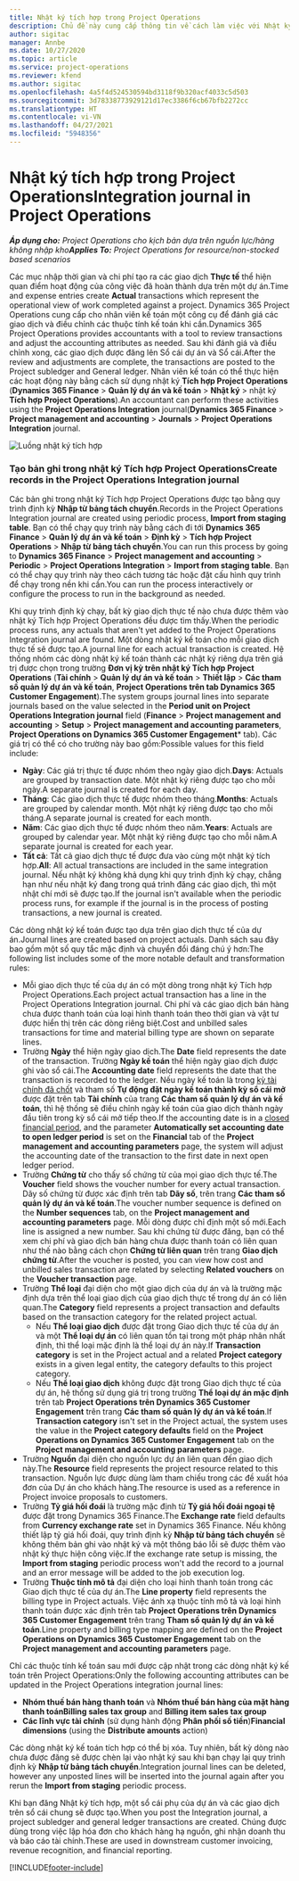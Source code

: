 ```yaml
---
title: Nhật ký tích hợp trong Project Operations
description: Chủ đề này cung cấp thông tin về cách làm việc với Nhật ký tích hợp trong Project Operations.
author: sigitac
manager: Annbe
ms.date: 10/27/2020
ms.topic: article
ms.service: project-operations
ms.reviewer: kfend
ms.author: sigitac
ms.openlocfilehash: 4a5f4d524530594bd3118f9b320acf4033c5d503
ms.sourcegitcommit: 3d78338773929121d17ec3386f6cb67bfb2272cc
ms.translationtype: HT
ms.contentlocale: vi-VN
ms.lasthandoff: 04/27/2021
ms.locfileid: "5948356"
---
```

# <a name="integration-journal-in-project-operations"></a><span data-ttu-id="8e6ce-103">Nhật ký tích hợp trong Project Operations</span><span class="sxs-lookup"><span data-stu-id="8e6ce-103">Integration journal in Project Operations</span></span>

<span data-ttu-id="8e6ce-104">_**Áp dụng cho:** Project Operations cho kịch bản dựa trên nguồn lực/hàng không nhập kho_</span><span class="sxs-lookup"><span data-stu-id="8e6ce-104">_**Applies To:** Project Operations for resource/non-stocked based scenarios_</span></span>

<span data-ttu-id="8e6ce-105">Các mục nhập thời gian và chi phí tạo ra các giao dịch **Thực tế** thể hiện quan điểm hoạt động của công việc đã hoàn thành dựa trên một dự án.</span><span class="sxs-lookup"><span data-stu-id="8e6ce-105">Time and expense entries create **Actual** transactions which represent the operational view of work completed against a project.</span></span> <span data-ttu-id="8e6ce-106">Dynamics 365 Project Operations cung cấp cho nhân viên kế toán một công cụ để đánh giá các giao dịch và điều chỉnh các thuộc tính kế toán khi cần.</span><span class="sxs-lookup"><span data-stu-id="8e6ce-106">Dynamics 365 Project Operations provides accountants with a tool to review transactions and adjust the accounting attributes as needed.</span></span> <span data-ttu-id="8e6ce-107">Sau khi đánh giá và điều chỉnh xong, các giao dịch được đăng lên Sổ cái dự án và Sổ cái.</span><span class="sxs-lookup"><span data-stu-id="8e6ce-107">After the review and adjustments are complete, the transactions are posted to the Project subledger and General ledger.</span></span> <span data-ttu-id="8e6ce-108">Nhân viên kế toán có thể thực hiện các hoạt động này bằng cách sử dụng nhật ký **Tích hợp Project Operations** (**Dynamics 365 Finance** > **Quản lý dự án và kế toán** > **Nhật ký** > nhật ký **Tích hợp Project Operations**).</span><span class="sxs-lookup"><span data-stu-id="8e6ce-108">An accountant can perform these activities using the **Project Operations Integration** journal(**Dynamics 365 Finance** > **Project management and accounting** > **Journals** > **Project Operations Integration** journal.</span></span>

![Luồng nhật ký tích hợp](./media/IntegrationJournal.png)

### <a name="create-records-in-the-project-operations-integration-journal"></a><span data-ttu-id="8e6ce-110">Tạo bản ghi trong nhật ký Tích hợp Project Operations</span><span class="sxs-lookup"><span data-stu-id="8e6ce-110">Create records in the Project Operations Integration journal</span></span>

<span data-ttu-id="8e6ce-111">Các bản ghi trong nhật ký Tích hợp Project Operations được tạo bằng quy trình định kỳ **Nhập từ bảng tách chuyển**.</span><span class="sxs-lookup"><span data-stu-id="8e6ce-111">Records in the Project Operations Integration journal are created using periodic process, **Import from staging table**.</span></span> <span data-ttu-id="8e6ce-112">Bạn có thể chạy quy trình này bằng cách đi tới **Dynamics 365 Finance** > **Quản lý dự án và kế toán** > **Định kỳ** > **Tích hợp Project Operations** > **Nhập từ bảng tách chuyển**.</span><span class="sxs-lookup"><span data-stu-id="8e6ce-112">You can run this process by going to **Dynamics 365 Finance** > **Project management and accounting** > **Periodic** > **Project Operations Integration** > **Import from staging table**.</span></span> <span data-ttu-id="8e6ce-113">Bạn có thể chạy quy trình này theo cách tương tác hoặc đặt cấu hình quy trình để chạy trong nền khi cần.</span><span class="sxs-lookup"><span data-stu-id="8e6ce-113">You can run the process interactively or configure the process to run in the background as needed.</span></span>

<span data-ttu-id="8e6ce-114">Khi quy trình định kỳ chạy, bất kỳ giao dịch thực tế nào chưa được thêm vào nhật ký Tích hợp Project Operations đều được tìm thấy.</span><span class="sxs-lookup"><span data-stu-id="8e6ce-114">When the periodic process runs, any actuals that aren't yet added to the Project Operations Integration journal are found.</span></span> <span data-ttu-id="8e6ce-115">Một dòng nhật ký kế toán cho mỗi giao dịch thực tế sẽ được tạo.</span><span class="sxs-lookup"><span data-stu-id="8e6ce-115">A journal line for each actual transaction is created.</span></span>
<span data-ttu-id="8e6ce-116">Hệ thống nhóm các dòng nhật ký kế toán thành các nhật ký riêng dựa trên giá trị được chọn trong trường **Đơn vị kỳ trên nhật ký Tích hợp Project Operations** (**Tài chính** > **Quản lý dự án và kế toán** > **Thiết lập** > **Các tham số quản lý dự án và kế toán**, **Project Operations trên tab Dynamics 365 Customer Engagement**).</span><span class="sxs-lookup"><span data-stu-id="8e6ce-116">The system groups journal lines into separate journals based on the value selected in the **Period unit on Project Operations Integration journal** field (**Finance** > **Project management and accounting** > **Setup** > **Project management and accounting parameters**, **Project Operations on Dynamics 365 Customer Engagement**\* tab).</span></span> <span data-ttu-id="8e6ce-117">Các giá trị có thể có cho trường này bao gồm:</span><span class="sxs-lookup"><span data-stu-id="8e6ce-117">Possible values for this field include:</span></span>

  - <span data-ttu-id="8e6ce-118">**Ngày**: Các giá trị thực tế được nhóm theo ngày giao dịch.</span><span class="sxs-lookup"><span data-stu-id="8e6ce-118">**Days**: Actuals are grouped by transaction date.</span></span> <span data-ttu-id="8e6ce-119">Một nhật ký riêng được tạo cho mỗi ngày.</span><span class="sxs-lookup"><span data-stu-id="8e6ce-119">A separate journal is created for each day.</span></span>
  - <span data-ttu-id="8e6ce-120">**Tháng**: Các giao dịch thực tế được nhóm theo tháng.</span><span class="sxs-lookup"><span data-stu-id="8e6ce-120">**Months**: Actuals are grouped by calendar month.</span></span> <span data-ttu-id="8e6ce-121">Một nhật ký riêng được tạo cho mỗi tháng.</span><span class="sxs-lookup"><span data-stu-id="8e6ce-121">A separate journal is created for each month.</span></span>
  - <span data-ttu-id="8e6ce-122">**Năm**: Các giao dịch thực tế được nhóm theo năm.</span><span class="sxs-lookup"><span data-stu-id="8e6ce-122">**Years**: Actuals are grouped by calendar year.</span></span> <span data-ttu-id="8e6ce-123">Một nhật ký riêng được tạo cho mỗi năm.</span><span class="sxs-lookup"><span data-stu-id="8e6ce-123">A separate journal is created for each year.</span></span>
  - <span data-ttu-id="8e6ce-124">**Tất cả**: Tất cả giao dịch thực tế được đưa vào cùng một nhật ký tích hợp.</span><span class="sxs-lookup"><span data-stu-id="8e6ce-124">**All**: All actual transactions are included in the same integration journal.</span></span> <span data-ttu-id="8e6ce-125">Nếu nhật ký không khả dụng khi quy trình định kỳ chạy, chẳng hạn như nếu nhật ký đang trong quá trình đăng các giao dịch, thì một nhật chí mới sẽ được tạo.</span><span class="sxs-lookup"><span data-stu-id="8e6ce-125">If the journal isn't available when the periodic process runs, for example if the journal is in the process of posting transactions, a new journal is created.</span></span>

<span data-ttu-id="8e6ce-126">Các dòng nhật ký kế toán được tạo dựa trên giao dịch thực tế của dự án.</span><span class="sxs-lookup"><span data-stu-id="8e6ce-126">Journal lines are created based on project actuals.</span></span> <span data-ttu-id="8e6ce-127">Danh sách sau đây bao gồm một số quy tắc mặc định và chuyển đổi đáng chú ý hơn:</span><span class="sxs-lookup"><span data-stu-id="8e6ce-127">The following list includes some of the more notable default and transformation rules:</span></span>

  - <span data-ttu-id="8e6ce-128">Mỗi giao dịch thực tế của dự án có một dòng trong nhật ký Tích hợp Project Operations.</span><span class="sxs-lookup"><span data-stu-id="8e6ce-128">Each project actual transaction has a line in the Project Operations Integration journal.</span></span> <span data-ttu-id="8e6ce-129">Chi phí và các giao dịch bán hàng chưa được thanh toán của loại hình thanh toán theo thời gian và vật tư được hiển thị trên các dòng riêng biệt.</span><span class="sxs-lookup"><span data-stu-id="8e6ce-129">Cost and unbilled sales transactions for time and material billing type are shown on separate lines.</span></span>
  - <span data-ttu-id="8e6ce-130">Trường **Ngày** thể hiện ngày giao dịch.</span><span class="sxs-lookup"><span data-stu-id="8e6ce-130">The **Date** field represents the date of the transaction.</span></span> <span data-ttu-id="8e6ce-131">Trường **Ngày kế toán** thể hiện ngày giao dịch được ghi vào sổ cái.</span><span class="sxs-lookup"><span data-stu-id="8e6ce-131">The **Accounting date** field represents the date that the transaction is recorded to the ledger.</span></span> <span data-ttu-id="8e6ce-132">Nếu ngày kế toán là trong [kỳ tài chính đã chốt](/dynamics365/finance/general-ledger/close-general-ledger-at-period-end) và tham số **Tự động đặt ngày kế toán thành kỳ sổ cái mở** được đặt trên tab **Tài chính** của trang **Các tham số quản lý dự án và kế toán**, thì hệ thống sẽ điều chỉnh ngày kế toán của giao dịch thành ngày đầu tiên trong kỳ sổ cái mở tiếp theo.</span><span class="sxs-lookup"><span data-stu-id="8e6ce-132">If the accounting date is in a [closed financial period](/dynamics365/finance/general-ledger/close-general-ledger-at-period-end), and the parameter **Automatically set accounting date to open ledger period** is set on the **Financial** tab of the **Project management and accounting parameters** page, the system will adjust the accounting date of the transaction to the first date in next open ledger period.</span></span>
  - <span data-ttu-id="8e6ce-133">Trường **Chứng từ** cho thấy số chứng từ của mọi giao dịch thực tế.</span><span class="sxs-lookup"><span data-stu-id="8e6ce-133">The **Voucher** field shows the voucher number for every actual transaction.</span></span> <span data-ttu-id="8e6ce-134">Dãy số chứng từ được xác định trên tab **Dãy số**, trên trang **Các tham số quản lý dự án và kế toán**.</span><span class="sxs-lookup"><span data-stu-id="8e6ce-134">The voucher number sequence is defined on the **Number sequences** tab, on the **Project management and accounting parameters** page.</span></span> <span data-ttu-id="8e6ce-135">Mỗi dòng được chỉ định một số mới.</span><span class="sxs-lookup"><span data-stu-id="8e6ce-135">Each line is assigned a new number.</span></span> <span data-ttu-id="8e6ce-136">Sau khi chứng từ được đăng, bạn có thể xem chi phí và giao dịch bán hàng chưa được thanh toán có liên quan như thế nào bằng cách chọn **Chứng từ liên quan** trên trang **Giao dịch chứng từ**.</span><span class="sxs-lookup"><span data-stu-id="8e6ce-136">After the voucher is posted, you can view how cost and unbilled sales transaction are related by selecting **Related vouchers** on the **Voucher transaction** page.</span></span>
  - <span data-ttu-id="8e6ce-137">Trường **Thể loại** đại diện cho một giao dịch của dự án và là trường mặc định dựa trên thể loại giao dịch của giao dịch thực tế trong dự án có liên quan.</span><span class="sxs-lookup"><span data-stu-id="8e6ce-137">The **Category** field represents a project transaction and defaults based on the transaction category for the related project actual.</span></span>
    - <span data-ttu-id="8e6ce-138">Nếu **Thể loại giao dịch** được đặt trong Giao dịch thực tế của dự án và một **Thể loại dự án** có liên quan tồn tại trong một pháp nhân nhất định, thì thể loại mặc định là thể loại dự án này.</span><span class="sxs-lookup"><span data-stu-id="8e6ce-138">If **Transaction category** is set in the Project actual and a related **Project category** exists in a given legal entity, the category defaults to this project category.</span></span>
    - <span data-ttu-id="8e6ce-139">Nếu **Thể loại giao dịch** không được đặt trong Giao dịch thực tế của dự án, hệ thống sử dụng giá trị trong trường **Thể loại dự án mặc định** trên tab **Project Operations trên Dynamics 365 Customer Engagement** trên trang **Các tham số quản lý dự án và kế toán**.</span><span class="sxs-lookup"><span data-stu-id="8e6ce-139">If **Transaction category** isn't set in the Project actual, the system uses the value in the **Project category defaults** field on the **Project Operations on Dynamics 365 Customer Engagement** tab on the **Project management and accounting parameters** page.</span></span>
  - <span data-ttu-id="8e6ce-140">Trường **Nguồn** đại diện cho nguồn lực dự án liên quan đến giao dịch này.</span><span class="sxs-lookup"><span data-stu-id="8e6ce-140">The **Resource** field represents the project resource related to this transaction.</span></span> <span data-ttu-id="8e6ce-141">Nguồn lực được dùng làm tham chiếu trong các đề xuất hóa đơn của Dự án cho khách hàng.</span><span class="sxs-lookup"><span data-stu-id="8e6ce-141">The resource is used as a reference in Project invoice proposals to customers.</span></span>
  - <span data-ttu-id="8e6ce-142">Trường **Tỷ giá hối đoái** là trường mặc định từ **Tỷ giá hối đoái ngoại tệ** được đặt trong Dynamics 365 Finance.</span><span class="sxs-lookup"><span data-stu-id="8e6ce-142">The **Exchange rate** field defaults from **Currency exchange rate** set in Dynamics 365 Finance.</span></span> <span data-ttu-id="8e6ce-143">Nếu không thiết lập tỷ giá hối đoái, quy trình định kỳ **Nhập từ bảng tách chuyển** sẽ không thêm bản ghi vào nhật ký và một thông báo lỗi sẽ được thêm vào nhật ký thực hiện công việc.</span><span class="sxs-lookup"><span data-stu-id="8e6ce-143">If the exchange rate setup is missing, the **Import from staging** periodic process won't add the record to a journal and an error message will be added to the job execution log.</span></span>
  - <span data-ttu-id="8e6ce-144">Trường **Thuộc tính mô tả** đại diện cho loại hình thanh toán trong các Giao dịch thực tế của dự án.</span><span class="sxs-lookup"><span data-stu-id="8e6ce-144">The **Line property** field represents the billing type in Project actuals.</span></span> <span data-ttu-id="8e6ce-145">Việc ánh xạ thuộc tính mô tả và loại hình thanh toán được xác định trên tab **Project Operations trên Dynamics 365 Customer Engagement** trên trang **Tham số quản lý dự án và kế toán**.</span><span class="sxs-lookup"><span data-stu-id="8e6ce-145">Line property and billing type mapping are defined on the **Project Operations on Dynamics 365 Customer Engagement** tab on the **Project management and accounting parameters** page.</span></span>

<span data-ttu-id="8e6ce-146">Chỉ các thuộc tính kế toán sau mới được cập nhật trong các dòng nhật ký kế toán trên Project Operations:</span><span class="sxs-lookup"><span data-stu-id="8e6ce-146">Only the following accounting attributes can be updated in the Project Operations integration journal lines:</span></span>

- <span data-ttu-id="8e6ce-147">**Nhóm thuế bán hàng thanh toán** và **Nhóm thuế bán hàng của mặt hàng thanh toán**</span><span class="sxs-lookup"><span data-stu-id="8e6ce-147">**Billing sales tax group** and **Billing item sales tax group**</span></span>
- <span data-ttu-id="8e6ce-148">**Các lĩnh vực tài chính** (sử dụng hành động **Phân phối số tiền**)</span><span class="sxs-lookup"><span data-stu-id="8e6ce-148">**Financial dimensions** (using the **Distribute amounts** action)</span></span>

<span data-ttu-id="8e6ce-149">Các dòng nhật ký kế toán tích hợp có thể bị xóa. Tuy nhiên, bất kỳ dòng nào chưa được đăng sẽ được chèn lại vào nhật ký sau khi bạn chạy lại quy trình định kỳ **Nhập từ bảng tách chuyển**.</span><span class="sxs-lookup"><span data-stu-id="8e6ce-149">Integration journal lines can be deleted, however any unposted lines will be inserted into the journal again after you rerun the **Import from staging** periodic process.</span></span>

<span data-ttu-id="8e6ce-150">Khi bạn đăng Nhật ký tích hợp, một sổ cái phụ của dự án và các giao dịch trên sổ cái chung sẽ được tạo.</span><span class="sxs-lookup"><span data-stu-id="8e6ce-150">When you post the Integration journal, a project subledger and general ledger transactions are created.</span></span> <span data-ttu-id="8e6ce-151">Chúng được dùng trong việc lập hóa đơn cho khách hàng hạ nguồn, ghi nhận doanh thu và báo cáo tài chính.</span><span class="sxs-lookup"><span data-stu-id="8e6ce-151">These are used in downstream customer invoicing, revenue recognition, and financial reporting.</span></span>


[!INCLUDE[footer-include](../includes/footer-banner.md)]